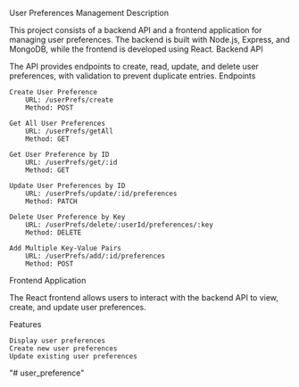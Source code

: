 User Preferences Management
Description

This project consists of a backend API and a frontend application for managing user preferences. The backend is built with Node.js, Express, and MongoDB, while the frontend is developed using React.
Backend API

The API provides endpoints to create, read, update, and delete user preferences, with validation to prevent duplicate entries.
Endpoints

    Create User Preference
        URL: /userPrefs/create
        Method: POST

    Get All User Preferences
        URL: /userPrefs/getAll
        Method: GET

    Get User Preference by ID
        URL: /userPrefs/get/:id
        Method: GET

    Update User Preferences by ID
        URL: /userPrefs/update/:id/preferences
        Method: PATCH

    Delete User Preference by Key
        URL: /userPrefs/delete/:userId/preferences/:key
        Method: DELETE

    Add Multiple Key-Value Pairs
        URL: /userPrefs/add/:id/preferences
        Method: POST

Frontend Application

The React frontend allows users to interact with the backend API to view, create, and update user preferences. 

Features

    Display user preferences
    Create new user preferences
    Update existing user preferences
   "# user_preference" 

